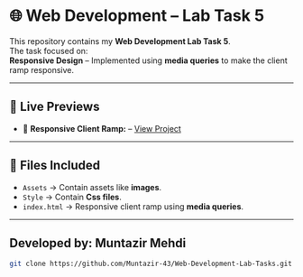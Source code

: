 
# 🌐 Web Development – Lab Task 5  

This repository contains my **Web Development Lab Task 5**.  
The task focused on:  
**Responsive Design** – Implemented using **media queries** to make the client ramp responsive.

---

## 🔗 Live Previews 

- 📱 **Responsive Client Ramp:** – [View Project](https://muntazir-43.github.io/Web-Development-Lab-Tasks/Lab%20Task%2005/index.html)

---

## 📂 Files Included  

- `Assets` → Contain assets like **images**.
- `Style` → Contain **Css files**.
- `index.html` → Responsive client ramp using **media queries**. 

---

## Developed by: Muntazir Mehdi
   ```bash
   git clone https://github.com/Muntazir-43/Web-Development-Lab-Tasks.git
